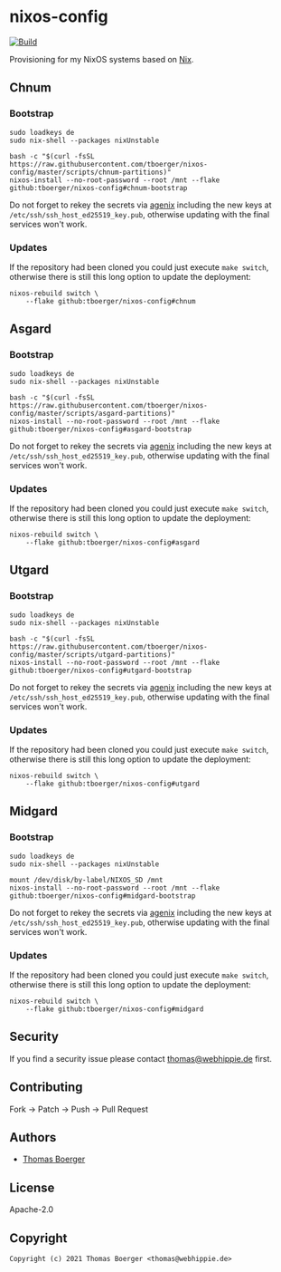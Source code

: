 # nixos-config

[![Build](https://github.com/tboerger/nixos-config/actions/workflows/build.yml/badge.svg)](https://github.com/tboerger/nixos-config/actions/workflows/build.yml)

Provisioning for my NixOS systems based on [Nix][nix].

## Chnum

### Bootstrap

```console
sudo loadkeys de
sudo nix-shell --packages nixUnstable

bash -c "$(curl -fsSL https://raw.githubusercontent.com/tboerger/nixos-config/master/scripts/chnum-partitions)"
nixos-install --no-root-password --root /mnt --flake github:tboerger/nixos-config#chnum-bootstrap
```

Do not forget to rekey the secrets via [agenix][agenix] including the new keys
at `/etc/ssh/ssh_host_ed25519_key.pub`, otherwise updating with the final
services won't work.

### Updates

If the repository had been cloned you could just execute `make switch`,
otherwise there is still this long option to update the deployment:

```console
nixos-rebuild switch \
    --flake github:tboerger/nixos-config#chnum
```

## Asgard

### Bootstrap

```console
sudo loadkeys de
sudo nix-shell --packages nixUnstable

bash -c "$(curl -fsSL https://raw.githubusercontent.com/tboerger/nixos-config/master/scripts/asgard-partitions)"
nixos-install --no-root-password --root /mnt --flake github:tboerger/nixos-config#asgard-bootstrap
```

Do not forget to rekey the secrets via [agenix][agenix] including the new keys
at `/etc/ssh/ssh_host_ed25519_key.pub`, otherwise updating with the final
services won't work.

### Updates

If the repository had been cloned you could just execute `make switch`,
otherwise there is still this long option to update the deployment:

```console
nixos-rebuild switch \
    --flake github:tboerger/nixos-config#asgard
```

## Utgard

### Bootstrap

```console
sudo loadkeys de
sudo nix-shell --packages nixUnstable

bash -c "$(curl -fsSL https://raw.githubusercontent.com/tboerger/nixos-config/master/scripts/utgard-partitions)"
nixos-install --no-root-password --root /mnt --flake github:tboerger/nixos-config#utgard-bootstrap
```

Do not forget to rekey the secrets via [agenix][agenix] including the new keys
at `/etc/ssh/ssh_host_ed25519_key.pub`, otherwise updating with the final
services won't work.

### Updates

If the repository had been cloned you could just execute `make switch`,
otherwise there is still this long option to update the deployment:

```console
nixos-rebuild switch \
    --flake github:tboerger/nixos-config#utgard
```

## Midgard

### Bootstrap

```console
sudo loadkeys de
sudo nix-shell --packages nixUnstable

mount /dev/disk/by-label/NIXOS_SD /mnt
nixos-install --no-root-password --root /mnt --flake github:tboerger/nixos-config#midgard-bootstrap
```

Do not forget to rekey the secrets via [agenix][agenix] including the new keys
at `/etc/ssh/ssh_host_ed25519_key.pub`, otherwise updating with the final
services won't work.

### Updates

If the repository had been cloned you could just execute `make switch`,
otherwise there is still this long option to update the deployment:

```console
nixos-rebuild switch \
    --flake github:tboerger/nixos-config#midgard
```

## Security

If you find a security issue please contact thomas@webhippie.de first.

## Contributing

Fork -> Patch -> Push -> Pull Request

## Authors

-   [Thomas Boerger](https://github.com/tboerger)

## License

Apache-2.0

## Copyright

```console
Copyright (c) 2021 Thomas Boerger <thomas@webhippie.de>
```

[nix]: https://nixos.org/manual/nix/stable/
[agenix]: https://github.com/ryantm/agenix
